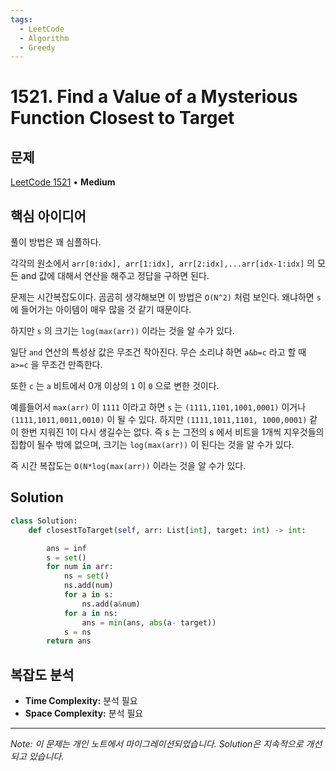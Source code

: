 ```yaml
---
tags:
  - LeetCode
  - Algorithm
  - Greedy
---
```


# 1521. Find a Value of a Mysterious Function Closest to Target

## 문제

[LeetCode 1521](https://leetcode.com/problems/find-a-value-of-a-mysterious-function-closest-to-target/) • **Medium**

## 핵심 아이디어

풀이 방법은 꽤 심플하다.

각각의 원소에서 `arr[0:idx], arr[1:idx], arr[2:idx],...arr[idx-1:idx]` 의 모든 and 값에 대해서 연산을 해주고 정답을 구하면 된다.

문제는 시간복잡도이다. 곰곰히 생각해보면 이 방법은 `O(N^2)` 처럼 보인다. 왜냐하면 `s` 에 들어가는 아이템이 매우 많을 것 같기 때문이다.

하지만 `s` 의 크기는 `log(max(arr))` 이라는 것을 알 수가 있다.

일단 `and` 연산의 특성상 값은 무조건 작아진다. 무슨 소리냐 하면 `a&b=c` 라고 할 때 `a>=c` 을 무조건 만족한다.

또한 `c` 는 `a` 비트에서 0개 이상의 `1` 이 `0` 으로 변한 것이다.

예를들어서 `max(arr)` 이 `1111` 이라고 하면 `s` 는 `(1111,1101,1001,0001)` 이거나 `(1111,1011,0011,0010)` 이 될 수 있다. 하지만 `(1111,1011,1101, 1000,0001)` 같이 한번 지워진 1이 다시 생길수는 없다. 즉 s 는 그전의 s 에서 비트을 1개씩 지우것들의 집합이 될수 밖에 없으며, 크기는 `log(max(arr))` 이 된다는 것을 알 수가 있다.

즉 시간 복잡도는 `O(N*log(max(arr))` 이라는 것을 알 수가 있다.

## Solution

```python
class Solution:
    def closestToTarget(self, arr: List[int], target: int) -> int:

        ans = inf
        s = set()
        for num in arr:
            ns = set()
            ns.add(num)
            for a in s:
                ns.add(a&num)
            for a in ns:
                ans = min(ans, abs(a- target))
            s = ns
        return ans
```

## 복잡도 분석

- **Time Complexity:** 분석 필요
- **Space Complexity:** 분석 필요

---

*Note: 이 문제는 개인 노트에서 마이그레이션되었습니다. Solution은 지속적으로 개선되고 있습니다.*

